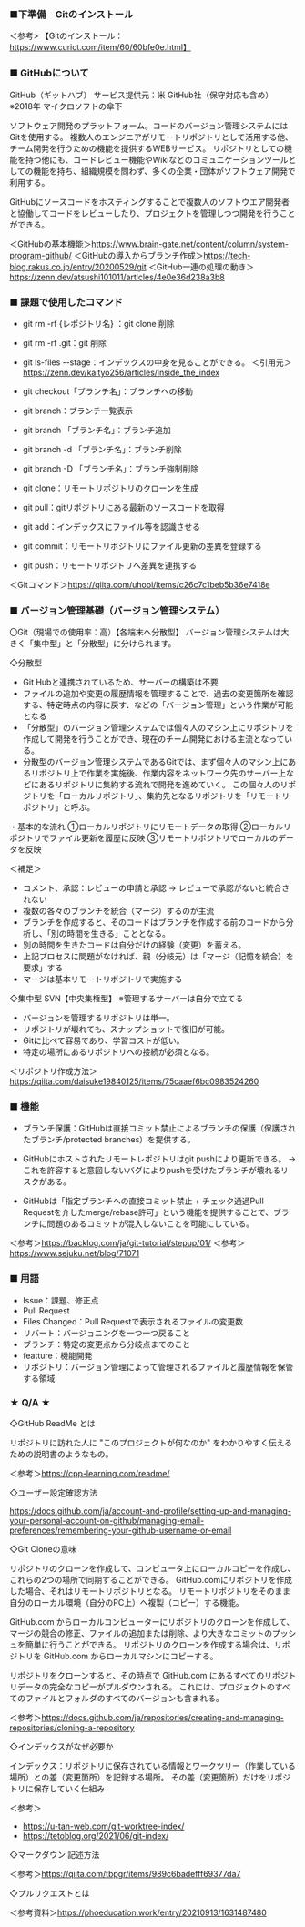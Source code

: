### ■下準備　Gitのインストール
＜参考>
【Gitのインストール：https://www.curict.com/item/60/60bfe0e.html】

### ■ GitHubについて

GitHub（ギットハブ） サービス提供元：米 GitHub社（保守対応も含め）
※2018年 マイクロソフトの傘下

ソフトウェア開発のプラットフォーム。コードのバージョン管理システムにはGitを使用する。
複数人のエンジニアがリモートリポジトリとして活用する他、チーム開発を行うための機能を提供するWEBサービス。
リポジトリとしての機能を持つ他にも、コードレビュー機能やWikiなどのコミュニケーションツールとしての機能を持ち、組織規模を問わず、多くの企業・団体がソフトウェア開発で利用する。

GitHubにソースコードをホスティングすることで複数人のソフトウエア開発者と協働してコードをレビューしたり、プロジェクトを管理しつつ開発を行うことができる。

＜GitHubの基本機能＞https://www.brain-gate.net/content/column/system-program-github/
＜GitHubの導入からブランチ作成＞https://tech-blog.rakus.co.jp/entry/20200529/git
＜GitHub一連の処理の動き＞https://zenn.dev/atsushi101011/articles/4e0e36d238a3b8

### ■ 課題で使用したコマンド

- git rm -rf {レポジトリ名} ：git clone 削除
- git rm -rf .git：git 削除　

- git ls-files --stage：インデックスの中身を見ることができる。
＜引用元＞https://zenn.dev/kaityo256/articles/inside_the_index

- git checkout「ブランチ名」：ブランチへの移動
- git branch：ブランチ一覧表示
- git branch 「ブランチ名」：ブランチ追加
- git branch -d 「ブランチ名」：ブランチ削除
- git branch -D 「ブランチ名」：ブランチ強制削除
- git clone：リモートリポジトリのクローンを生成
- git pull：gitリポジトリにある最新のソースコードを取得
- git add：インデックスにファイル等を認識させる
- git commit：リモートリポジトリにファイル更新の差異を登録する
- git push：リモートリポジトリへ差異を連携する

＜Gitコマンド＞https://qiita.com/uhooi/items/c26c7c1beb5b36e7418e

### ■ バージョン管理基礎（バージョン管理システム）
〇Git（現場での使用率：高）【各端末へ分散型】
バージョン管理システムは大きく「集中型」と「分散型」に分けられます。

◇分散型
 - Git Hubと連携されているため、サーバーの構築は不要
 - ファイルの追加や変更の履歴情報を管理することで、過去の変更箇所を確認する、特定時点の内容に戻す、などの「バージョン管理」という作業が可能となる
- 「分散型」のバージョン管理システムでは個々人のマシン上にリポジトリを作成して開発を行うことができ、現在のチーム開発における主流となっている。
- 分散型のバージョン管理システムであるGitでは、まず個々人のマシン上にあるリポジトリ上で作業を実施後、作業内容をネットワーク先のサーバー上などにあるリポジトリに集約する流れで開発を進めていく。
この個々人のリポジトリを「ローカルリポジトリ」、集約先となるリポジトリを「リモートリポジトリ」と呼ぶ。

・基本的な流れ
①ローカルリポジトリにリモートデータの取得
②ローカルリポジトリでファイル更新を履歴に反映
③リモートリポジトリでローカルのデータを反映

＜補足＞
- コメント、承認：レビューの申請と承認 → レビューで承認がないと統合されない
- 複数の各々のブランチを統合（マージ）するのが主流
- ブランチを作成すると、そのコードはブランチを作成する前のコードから分析し、「別の時間を生きる」こととなる。
- 別の時間を生きたコードは自分だけの経験（変更）を蓄える。
- 上記プロセスに問題がなければ、親（分岐元）は「マージ（記憶を統合）を要求」する
- マージは基本リモートリポジトリで実施する

◇集中型
SVN【中央集権型】
※管理するサーバーは自分で立てる

- バージョンを管理するリポジトリは単一。
- リポジトリが壊れても、スナップショットで復旧が可能。
- Gitに比べて容易であり、学習コストが低い。
- 特定の場所にあるリポジトリへの接続が必須となる。

＜リポジトリ作成方法＞https://qiita.com/daisuke19840125/items/75caaef6bc0983524260

### ■ 機能
- ブランチ保護：GitHubは直接コミット禁止によるブランチの保護（保護されたブランチ/protected branches）を提供する。

- GitHubにホストされたリモートレポジトリはgit pushにより更新できる。
→これを許容すると意図しないバグによりpushを受けたブランチが壊れるリスクがある。

- GitHubは「指定ブランチへの直接コミット禁止 + チェック通過Pull Requestを介したmerge/rebase許可」という機能を提供することで、ブランチに問題のあるコミットが混入しないことを可能にしている。

＜参考＞https://backlog.com/ja/git-tutorial/stepup/01/
＜参考＞https://www.sejuku.net/blog/71071

### ■ 用語
- Issue：課題、修正点
- Pull Request
- Files Changed：Pull Requestで表示されるファイルの変更数
- リバート：バージョニングを一つ一つ戻ること
- ブランチ：特定の変更点から分岐点までのこと
- featture：機能開発
- リポジトリ：バージョン管理によって管理されるファイルと履歴情報を保管する領域

### ★ Q/A ★
◇GitHub ReadMe とは

リポジトリに訪れた人に "このプロジェクトが何なのか" をわかりやすく伝えるための説明書のようなもの。

＜参考＞https://cpp-learning.com/readme/

◇ユーザー設定確認方法

https://docs.github.com/ja/account-and-profile/setting-up-and-managing-your-personal-account-on-github/managing-email-preferences/remembering-your-github-username-or-email

◇Git Cloneの意味

リポジトリのクローンを作成して、コンピュータ上にローカルコピーを作成し、これらの2つの場所で同期することができる。
GitHub.comにリポジトリを作成した場合、それはリモートリポジトリとなる。
リモートリポジトリをそのまま自分のローカル環境（自分のPC上）へ複製（コピー）する機能。

GitHub.com からローカルコンピューターにリポジトリのクローンを作成して、マージの競合の修正、ファイルの追加または削除、より大きなコミットのプッシュを簡単に行うことができる。
リポジトリのクローンを作成する場合は、リポジトリを GitHub.com からローカルマシンにコピーする。

リポジトリをクローンすると、その時点で GitHub.com にあるすべてのリポジトリデータの完全なコピーがプルダウンされる。
これには、プロジェクトのすべてのファイルとフォルダのすべてのバージョンも含まれる。

＜参考＞https://docs.github.com/ja/repositories/creating-and-managing-repositories/cloning-a-repository

◇インデックスがなぜ必要か

インデックス：リポジトリに保存されている情報とワークツリー（作業している場所）との差（変更箇所）を記録する場所。
その差（変更箇所）だけをリポジトリに保存していく仕組み

＜参考＞
- https://u-tan-web.com/git-worktree-index/
- https://tetoblog.org/2021/06/git-index/

◇マークダウン 記述方法

＜参考＞https://qiita.com/tbpgr/items/989c6badefff69377da7

◇プルリクエストとは

＜参考資料＞https://phoeducation.work/entry/20210913/1631487480

